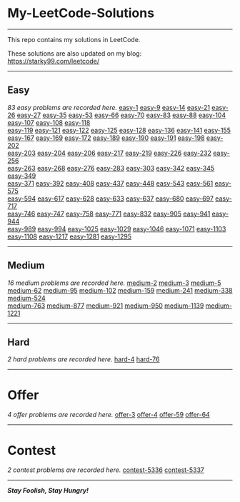 # My-LeetCode-Solutions

---

This repo contains my solutions in LeetCode.

These solutions are also updated on my blog:  https://starky99.com/leetcode/

---
## Easy

*83 easy problems are recorded here.*
[easy-1](https://github.com/david990917/My-LeetCode-Solutions/blob/master/leetcode/easy-1.md)	[easy-9](https://github.com/david990917/My-LeetCode-Solutions/blob/master/leetcode/easy-9.md)	[easy-14](https://github.com/david990917/My-LeetCode-Solutions/blob/master/leetcode/easy-14.md)	[easy-21](https://github.com/david990917/My-LeetCode-Solutions/blob/master/leetcode/easy-21.md)	[easy-26](https://github.com/david990917/My-LeetCode-Solutions/blob/master/leetcode/easy-26.md)	[easy-27](https://github.com/david990917/My-LeetCode-Solutions/blob/master/leetcode/easy-27.md)	[easy-35](https://github.com/david990917/My-LeetCode-Solutions/blob/master/leetcode/easy-35.md)	[easy-53](https://github.com/david990917/My-LeetCode-Solutions/blob/master/leetcode/easy-53.md)	
[easy-66](https://github.com/david990917/My-LeetCode-Solutions/blob/master/leetcode/easy-66.md)	[easy-70](https://github.com/david990917/My-LeetCode-Solutions/blob/master/leetcode/easy-70.md)	[easy-83](https://github.com/david990917/My-LeetCode-Solutions/blob/master/leetcode/easy-83.md)	[easy-88](https://github.com/david990917/My-LeetCode-Solutions/blob/master/leetcode/easy-88.md)	[easy-104](https://github.com/david990917/My-LeetCode-Solutions/blob/master/leetcode/easy-104.md)	[easy-107](https://github.com/david990917/My-LeetCode-Solutions/blob/master/leetcode/easy-107.md)	[easy-108](https://github.com/david990917/My-LeetCode-Solutions/blob/master/leetcode/easy-108.md)	[easy-118](https://github.com/david990917/My-LeetCode-Solutions/blob/master/leetcode/easy-118.md)	
[easy-119](https://github.com/david990917/My-LeetCode-Solutions/blob/master/leetcode/easy-119.md)	[easy-121](https://github.com/david990917/My-LeetCode-Solutions/blob/master/leetcode/easy-121.md)	[easy-122](https://github.com/david990917/My-LeetCode-Solutions/blob/master/leetcode/easy-122.md)	[easy-125](https://github.com/david990917/My-LeetCode-Solutions/blob/master/leetcode/easy-125.md)	[easy-128](https://github.com/david990917/My-LeetCode-Solutions/blob/master/leetcode/easy-128.md)	[easy-136](https://github.com/david990917/My-LeetCode-Solutions/blob/master/leetcode/easy-136.md)	[easy-141](https://github.com/david990917/My-LeetCode-Solutions/blob/master/leetcode/easy-141.md)	[easy-155](https://github.com/david990917/My-LeetCode-Solutions/blob/master/leetcode/easy-155.md)	
[easy-167](https://github.com/david990917/My-LeetCode-Solutions/blob/master/leetcode/easy-167.md)	[easy-169](https://github.com/david990917/My-LeetCode-Solutions/blob/master/leetcode/easy-169.md)	[easy-172](https://github.com/david990917/My-LeetCode-Solutions/blob/master/leetcode/easy-172.md)	[easy-189](https://github.com/david990917/My-LeetCode-Solutions/blob/master/leetcode/easy-189.md)	[easy-190](https://github.com/david990917/My-LeetCode-Solutions/blob/master/leetcode/easy-190.md)	[easy-191](https://github.com/david990917/My-LeetCode-Solutions/blob/master/leetcode/easy-191.md)	[easy-198](https://github.com/david990917/My-LeetCode-Solutions/blob/master/leetcode/easy-198.md)	[easy-202](https://github.com/david990917/My-LeetCode-Solutions/blob/master/leetcode/easy-202.md)	
[easy-203](https://github.com/david990917/My-LeetCode-Solutions/blob/master/leetcode/easy-203.md)	[easy-204](https://github.com/david990917/My-LeetCode-Solutions/blob/master/leetcode/easy-204.md)	[easy-206](https://github.com/david990917/My-LeetCode-Solutions/blob/master/leetcode/easy-206.md)	[easy-217](https://github.com/david990917/My-LeetCode-Solutions/blob/master/leetcode/easy-217.md)	[easy-219](https://github.com/david990917/My-LeetCode-Solutions/blob/master/leetcode/easy-219.md)	[easy-226](https://github.com/david990917/My-LeetCode-Solutions/blob/master/leetcode/easy-226.md)	[easy-232](https://github.com/david990917/My-LeetCode-Solutions/blob/master/leetcode/easy-232.md)	[easy-256](https://github.com/david990917/My-LeetCode-Solutions/blob/master/leetcode/easy-256.md)	
[easy-263](https://github.com/david990917/My-LeetCode-Solutions/blob/master/leetcode/easy-263.md)	[easy-268](https://github.com/david990917/My-LeetCode-Solutions/blob/master/leetcode/easy-268.md)	[easy-276](https://github.com/david990917/My-LeetCode-Solutions/blob/master/leetcode/easy-276.md)	[easy-283](https://github.com/david990917/My-LeetCode-Solutions/blob/master/leetcode/easy-283.md)	[easy-303](https://github.com/david990917/My-LeetCode-Solutions/blob/master/leetcode/easy-303.md)	[easy-342](https://github.com/david990917/My-LeetCode-Solutions/blob/master/leetcode/easy-342.md)	[easy-345](https://github.com/david990917/My-LeetCode-Solutions/blob/master/leetcode/easy-345.md)	[easy-349](https://github.com/david990917/My-LeetCode-Solutions/blob/master/leetcode/easy-349.md)	
[easy-371](https://github.com/david990917/My-LeetCode-Solutions/blob/master/leetcode/easy-371.md)	[easy-392](https://github.com/david990917/My-LeetCode-Solutions/blob/master/leetcode/easy-392.md)	[easy-408](https://github.com/david990917/My-LeetCode-Solutions/blob/master/leetcode/easy-408.md)	[easy-437](https://github.com/david990917/My-LeetCode-Solutions/blob/master/leetcode/easy-437.md)	[easy-448](https://github.com/david990917/My-LeetCode-Solutions/blob/master/leetcode/easy-448.md)	[easy-543](https://github.com/david990917/My-LeetCode-Solutions/blob/master/leetcode/easy-543.md)	[easy-561](https://github.com/david990917/My-LeetCode-Solutions/blob/master/leetcode/easy-561.md)	[easy-575](https://github.com/david990917/My-LeetCode-Solutions/blob/master/leetcode/easy-575.md)	
[easy-594](https://github.com/david990917/My-LeetCode-Solutions/blob/master/leetcode/easy-594.md)	[easy-617](https://github.com/david990917/My-LeetCode-Solutions/blob/master/leetcode/easy-617.md)	[easy-628](https://github.com/david990917/My-LeetCode-Solutions/blob/master/leetcode/easy-628.md)	[easy-633](https://github.com/david990917/My-LeetCode-Solutions/blob/master/leetcode/easy-633.md)	[easy-637](https://github.com/david990917/My-LeetCode-Solutions/blob/master/leetcode/easy-637.md)	[easy-680](https://github.com/david990917/My-LeetCode-Solutions/blob/master/leetcode/easy-680.md)	[easy-697](https://github.com/david990917/My-LeetCode-Solutions/blob/master/leetcode/easy-697.md)	[easy-717](https://github.com/david990917/My-LeetCode-Solutions/blob/master/leetcode/easy-717.md)	
[easy-746](https://github.com/david990917/My-LeetCode-Solutions/blob/master/leetcode/easy-746.md)	[easy-747](https://github.com/david990917/My-LeetCode-Solutions/blob/master/leetcode/easy-747.md)	[easy-758](https://github.com/david990917/My-LeetCode-Solutions/blob/master/leetcode/easy-758.md)	[easy-771](https://github.com/david990917/My-LeetCode-Solutions/blob/master/leetcode/easy-771.md)	[easy-832](https://github.com/david990917/My-LeetCode-Solutions/blob/master/leetcode/easy-832.md)	[easy-905](https://github.com/david990917/My-LeetCode-Solutions/blob/master/leetcode/easy-905.md)	[easy-941](https://github.com/david990917/My-LeetCode-Solutions/blob/master/leetcode/easy-941.md)	[easy-944](https://github.com/david990917/My-LeetCode-Solutions/blob/master/leetcode/easy-944.md)	
[easy-989](https://github.com/david990917/My-LeetCode-Solutions/blob/master/leetcode/easy-989.md)	[easy-994](https://github.com/david990917/My-LeetCode-Solutions/blob/master/leetcode/easy-994.md)	[easy-1025](https://github.com/david990917/My-LeetCode-Solutions/blob/master/leetcode/easy-1025.md)	[easy-1029](https://github.com/david990917/My-LeetCode-Solutions/blob/master/leetcode/easy-1029.md)	[easy-1046](https://github.com/david990917/My-LeetCode-Solutions/blob/master/leetcode/easy-1046.md)	[easy-1071](https://github.com/david990917/My-LeetCode-Solutions/blob/master/leetcode/easy-1071.md)	[easy-1103](https://github.com/david990917/My-LeetCode-Solutions/blob/master/leetcode/easy-1103.md)	[easy-1108](https://github.com/david990917/My-LeetCode-Solutions/blob/master/leetcode/easy-1108.md)	
[easy-1217](https://github.com/david990917/My-LeetCode-Solutions/blob/master/leetcode/easy-1217.md)	[easy-1281](https://github.com/david990917/My-LeetCode-Solutions/blob/master/leetcode/easy-1281.md)	[easy-1295](https://github.com/david990917/My-LeetCode-Solutions/blob/master/leetcode/easy-1295.md)	

---
## Medium

*16 medium problems are recorded here.*
[medium-2](https://github.com/david990917/My-LeetCode-Solutions/blob/master/leetcode/medium-2.md)	[medium-3](https://github.com/david990917/My-LeetCode-Solutions/blob/master/leetcode/medium-3.md)	[medium-5](https://github.com/david990917/My-LeetCode-Solutions/blob/master/leetcode/medium-5.md)	[medium-62](https://github.com/david990917/My-LeetCode-Solutions/blob/master/leetcode/medium-62.md)	[medium-95](https://github.com/david990917/My-LeetCode-Solutions/blob/master/leetcode/medium-95.md)	
[medium-102](https://github.com/david990917/My-LeetCode-Solutions/blob/master/leetcode/medium-102.md)	[medium-159](https://github.com/david990917/My-LeetCode-Solutions/blob/master/leetcode/medium-159.md)	[medium-241](https://github.com/david990917/My-LeetCode-Solutions/blob/master/leetcode/medium-241.md)	[medium-338](https://github.com/david990917/My-LeetCode-Solutions/blob/master/leetcode/medium-338.md)	[medium-524](https://github.com/david990917/My-LeetCode-Solutions/blob/master/leetcode/medium-524.md)	
[medium-763](https://github.com/david990917/My-LeetCode-Solutions/blob/master/leetcode/medium-763.md)	[medium-877](https://github.com/david990917/My-LeetCode-Solutions/blob/master/leetcode/medium-877.md)	[medium-921](https://github.com/david990917/My-LeetCode-Solutions/blob/master/leetcode/medium-921.md)	[medium-950](https://github.com/david990917/My-LeetCode-Solutions/blob/master/leetcode/medium-950.md)	[medium-1139](https://github.com/david990917/My-LeetCode-Solutions/blob/master/leetcode/medium-1139.md)	
[medium-1221](https://github.com/david990917/My-LeetCode-Solutions/blob/master/leetcode/medium-1221.md)	

---
## Hard

*2 hard problems are recorded here.*
[hard-4](https://github.com/david990917/My-LeetCode-Solutions/blob/master/leetcode/hard-4.md)	[hard-76](https://github.com/david990917/My-LeetCode-Solutions/blob/master/leetcode/hard-76.md)	

---
# Offer

*4 offer problems are recorded here.*
[offer-3](https://github.com/david990917/My-LeetCode-Solutions/blob/master/leetcode/offer-3.md)	[offer-4](https://github.com/david990917/My-LeetCode-Solutions/blob/master/leetcode/offer-4.md)	[offer-59](https://github.com/david990917/My-LeetCode-Solutions/blob/master/leetcode/offer-59.md)	[offer-64](https://github.com/david990917/My-LeetCode-Solutions/blob/master/leetcode/offer-64.md)	


---
# Contest

*2 contest problems are recorded here.*
[contest-5336](https://github.com/david990917/My-LeetCode-Solutions/blob/master/leetcode/contest-5336.md)	[contest-5337](https://github.com/david990917/My-LeetCode-Solutions/blob/master/leetcode/contest-5337.md)	

---
***Stay Foolish, Stay Hungry!***